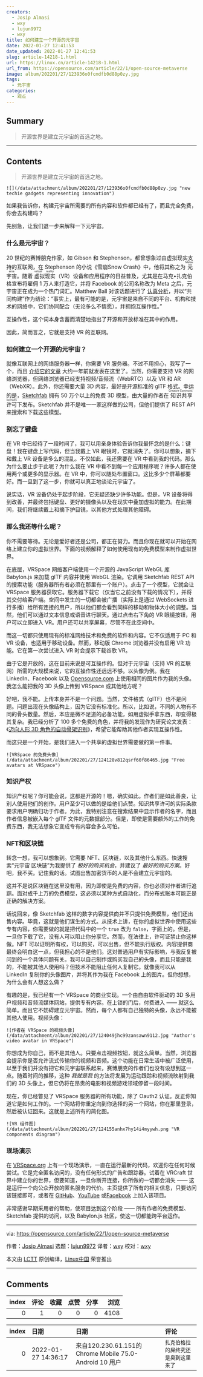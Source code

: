 ```yaml
---
creators:
  - Josip Almasi
  - wxy
  - lujun9972
  - wxy
title: 如何建立一个开源的元宇宙
date: 2022-01-27 12:41:53
date_updated: 2022-01-27 12:41:53
slug: article-14218-1.html
url: https://linux.cn/article-14218-1.html
url_from: https://opensource.com/article/22/1/open-source-metaverse
image: album/202201/27/123936o0fcmdfb0d88p0zy.jpg
tags:
  - 元宇宙
categories:
  - 观点
---
```


## Summary

> 开源世界是建立元宇宙的首选之地。

***

<!-- more -->

## Contents

> 
> 开源世界是建立元宇宙的首选之地。
> 
> 
> 

`![](/data/attachment/album/202201/27/123936o0fcmdfb0d88p0zy.jpg "new techie gadgets representing innovation")`

如果我告诉你，构建元宇宙所需要的所有内容和软件都已经有了，而且完全免费，你会去构建吗？

先别急，让我们退一步来解释一下元宇宙。

### 什么是元宇宙？

20 世纪的赛博朋克作家，如 Gibson 和 Stephenson，都曾想象过由虚拟现实支持的互联网，在 Stephenson 的小说《雪崩Snow Crash》中，他将其称之为<ruby> 元宇宙 <rt>  Metaverse </rt></ruby>。随着<ruby> 虚拟现实 <rt>  virtual reality </rt></ruby>（VR）设备和应用程序的日益普及，尤其是在马克•扎克伯格宣布将雇佣 1 万人来打造它，并将 Facebook 的公司名称改为 Meta 之后，元宇宙正在成为一个热门词汇。Matthew Ball 对该话题进行了 [认真分析](https://www.matthewball.vc/all/themetaverse)，并以“共同构建”作为结论：“事实上，最有可能的是，元宇宙是来自不同的平台、机构和技术的网络中，它们协同配合（无论多么不情愿），并拥抱互操作性。”

互操作性，这个词本身含蓄而清楚地指出了开源和开放标准在其中的作用。

因此，简而言之，它就是支持 VR 的互联网。

### 如何建立一个开源的元宇宙？

就像互联网上的网络服务器一样，你需要 VR 服务器。不过不用担心，我写了一个，而且 [介绍它的文章](https://opensource.com/article/20/12/virtual-reality-server) 大约一年前就发表在这里了。当然，你需要支持 VR 的网络浏览器，但网络浏览器已经支持视频/音频流（WebRTC）以及 VR 和 AR（WebXR）。此外，你还需要大量 3D 内容，最好是开源标准的 glTF 格式。幸运的是，[Sketchfab](https://sketchfab.com/) 拥有 50 万个以上的免费 3D 模型，由大量的作者在<ruby> 知识共享许可 <rt>  Creative Commons licenses </rt></ruby>下发布。Sketchfab 并不是唯一一家这样做的公司，但他们提供了 REST API 来搜索和下载这些模型。

### 别忘了键盘

在 VR 中已经待了一段时间了，我可以用亲身体验告诉你我最怀念的是什么：键盘！我在键盘上写代码，但当我戴上 VR 眼镜时，它就消失了。你可以想象，摘下和戴上 VR 设备是多么的混乱。不仅如此，我还需要在 VR 中看到我的代码。那么为什么要止步于此呢？为什么我在 VR 中看不到每一个应用程序呢？许多人都在使用两个或更多的显示器。在 VR 中，你可以随处布置窗口。这比多少个屏幕都要好。而一旦到了这一步，你就可以真正地谈论元宇宙了。

说实话，VR 设备仍处于起步阶段，它无疑还缺少许多功能。但是，VR 设备将得到改善，并最终包括键盘、更好的摄像头以及在现实中叠加虚拟的能力。在此期间，我们将继续戴上和摘下护目镜，以其他方式处理其他障碍。

### 那么我还等什么呢？

你不需要等待。无论是爱好者还是公司，都正在努力。而且你现在就可以开始在网络上建立你的虚拟世界。下面的视频解释了如何使用现有的免费模型来制作虚拟世界。

在底层，VRSpace 网络客户端使用一个开源的 JavaScript WebGL 库 Babylon.js 来加载 glTF 内容并使用 WebGL 渲染。它调用 Sketchfab REST API 的搜索功能（服务器所有者必须在那里有一个账户）。点击了一个模型，它就会让 VRSpace 服务器获取它。服务器下载它（仅当它之前没有下载的情况下），并将其交付给客户端。空间中发生的一切都会被广播（实际上是通过 WebSockets 进行多播）给所有连接的用户，所以他们都会看到同样的移动和物体大小的调整。当然，他们可以通过文本信息或语音进行聊天。通过点击右下角的 VR 眼镜按钮，用户可以立即进入 VR。用户还可以共享屏幕，尽管不在此空间中。

而这一切都只使用现有的标准网络技术和免费的软件和内容。它不仅适用于 PC 和 VR 设备，也适用于移动设备。然而，移动版 Chrome 浏览器并没有启用 VR 功能。它在第一次尝试进入 VR 时会提示下载谷歌 VR。

由于它是开放的，这在目前来说是可互操作的。但对于元宇宙（支持 VR 的互联网）所需的大规模来说，它的互操作性还远远不够。以头像为例。我在 LinkedIn、Facebook 以及 [Opensource.com](http://Opensource.com) 上使用相同的图片作为我的头像。我怎么能把我的 3D 头像上传到 VRSpace 或其他地方呢？

好吧，我不能。上传本身并不是一个问题。当然，文件格式（glTF）也不是问题。问题出现在头像结构上，因为它没有标准化。所以，比如说，不同的人物有不同的骨头数量。然后，本应是微不足道的必备功能，如用虚拟手拿东西，却变得极其复杂。我已经分析了 100 多个免费的角色，并将我的发现作为研究论文发表：《[迈向人形 3D 角色的自动骨架识别](https://www.researchgate.net/publication/356987355_TOWARDS_AUTOMATIC_SKELETON_RECOGNITION_OF_HUMANOID_3D_CHARACTER)》，希望它能帮助其他作者实现互操作性。

而这只是一个开始，是我们进入一个共享的虚拟世界需要做的第一件事。

`![VRSpace 的免费头像](/data/attachment/album/202201/27/124128v812qsrf60f86465.jpg "Free avatars at VRSpace")`

### 知识产权

知识产权呢？你可能会说，这都是开源的！嗯，确实如此。作者们是如此善良，让别人使用他们的创作。用户至少可以做的是给他们点赞。知识共享许可的实际条款要求用户明确归功于作者。为此，我特别注意在搜索结果中显示作者的名字，而且作者信息被嵌入每个 glTF 文件的元数据部分。但是，即使是需要额外的工作的免费东西，我无法想象它变成专有内容会多么可怕。

### NFT和区块链

转念一想，我可以想象到。它需要 NFT、区块链，以及其他什么东西。快速搜索“元宇宙 区块链”为我提供了 *极好的购买机会*，并建议了 *最好的购买方案*。好吧，我不买。记住我的话。试图出售加密货币的人是不会建立元宇宙的。

这并不是说区块链在这里没有用，因为即使是免费的内容，你也必须对作者进行追踪。面对成千上万的免费模型，这必须以某种方式自动化，而分布式账本可能正是正确的解决方案。

话说回来，像 Sketchfab 这样的数字内容提供商并不只提供免费模型，他们还出售内容。毕竟，这就是他们谋生的方式。从技术上讲，在你的虚拟世界中使用这些专有内容，你需要做的就是把代码中的一个 `true` 改为 `false`，字面上的。但是，一旦你下载了它，没有人可以阻止你分享它。然而，在法律上，许可证禁止你这样做。NFT 可以证明所有权，可以购买，可以出售，但不能执行版权。内容提供商最终会明白这一点，但我担心的不是他们。这对普通用户有实际影响，与我反复被问到的一个具体问题有关。我可以自己制作或购买我自己的头像，而且只能是我的，不能被其他人使用吗？但技术不能阻止任何人复制它。就像我可以从 LinkedIn 复制你的头像图片，并将其作为我在 Facebook 上的图片。但你想想，为什么会有人想这么做？

有趣的是，我已经有一个 VRSpace 的商业实现。一个由自由软件驱动的 3D 多用户视频和音频流媒体网站，提供专有内容。在上锁的门后，付费进入 —— 就这么简单。而且它不妨碍建立元宇宙。然而，每个人都有自己独特的头像，永远不能被其他人使用。视频头像：

`![作者在 VRSpace 的视频头像](/data/attachment/album/202201/27/124049jhc99zansawn9112.jpg "Author's video avatar in VRSpace")`

你想成为你自己，而不是其他人。只要点击视频按钮，就这么简单。当然，浏览器会提示你是否允许流式传输你的视频和音频。这个功能在日常生活中被广泛使用，以至于我们并没有把它和元宇宙联系起来，赛博朋克的作者们也没有设想到这一点。随着时间的推移，这种 *我就是我* 的方法将发展为运动跟踪和视频流映射到我们的 3D 头像上，但它仍将在昂贵的电影和视频游戏领域停留一段时间。

现在，你已经瞥见了 VRSpace 服务器的所有功能，除了 Oauth2 认证。反正你知道它是如何工作的。一个网站将你重定向到你选择的另一个网站，你在那里登录，然后被认证回来。这就是上述所有的简化图。

`![VR 组件图](/data/attachment/album/202201/27/124155anhx7hy14i4myywh.png "VR components diagram")`

### 现场演示

在 [VRSpace.org](https://www.vrspace.org/) 上有一个现场演示，一直在运行最新的代码，欢迎你在任何时候尝试。它是完全匿名访问的，没有任何形式的广告和跟踪器。试着在 VRCraft 世界中建立你的世界，但要知道，一旦你断开连接，你所做的一切都会消失 —— 这是运行一个向公众开放的匿名服务的代价。主页提供了所有的相关信息，只要访问该链接即可，或者在 [GitHub](https://github.com/jalmasi/vrspace)、[YouTube](https://www.youtube.com/channel/UCLdSg22i9MZ3u7ityj_PBxw) 或[Facebook](https://www.facebook.com/vrspace.org) 上加入该项目。

非常感谢早期采用者的帮助，使项目达到这个阶段 —— 所有作者的免费模型、Sketchfab 提供的访问，以及 Babylon.js 社区，使这一切都能跨平台运作。

---

via: <https://opensource.com/article/22/1/open-source-metaverse>

作者：[Josip Almasi](https://opensource.com/users/jalmasi) 选题：[lujun9972](https://github.com/lujun9972) 译者：[wxy](https://github.com/wxy) 校对：[wxy](https://github.com/wxy)

本文由 [LCTT](https://github.com/LCTT/TranslateProject) 原创编译，[Linux中国](https://linux.cn/) 荣誉推出

***

## Comments


|   index |   评论 |   收藏 |   点赞 |   分享 |   浏览 |
|--------:|-------:|-------:|-------:|-------:|-------:|
|       0 |      1 |      0 |      0 |      0 |   4108 |

|   index | 日期                | 日期                                                    | 评论                                 |
|--------:|:--------------------|:--------------------------------------------------------|:-------------------------------------|
|       0 | 2022-01-27 14:36:17 | 来自120.230.61.151的 Chrome Mobile 75.0-Android 10 用户 | `扎克伯格拉的屎终究还是臭到这里来了` |
